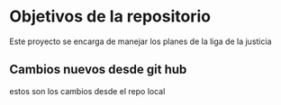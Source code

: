 # Objetivos de la repositorio

Este proyecto se encarga de manejar los planes de la liga de la justicia


## Cambios nuevos desde git hub

estos son los cambios desde el repo local
